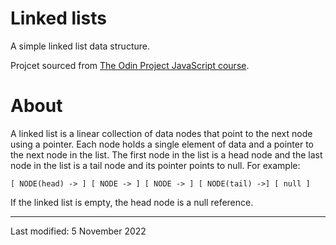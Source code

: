 # Linked lists

A simple linked list data structure.

Projcet sourced from [The Odin Project JavaScript course](https://www.theodinproject.com/lessons/javascript-linked-lists).

# About

A linked list is a linear collection of data nodes that point to the next node using a pointer. Each node holds a single element of data and a pointer to the next node in the list. The first node in the list is a head node and the last node in the list is a tail node and its pointer points to null. For example:

`[ NODE(head) -> ] [ NODE -> ] [ NODE -> ] [ NODE(tail) ->] [ null ]`

If the linked list is empty, the head node is a null reference.

---

Last modified: 5 November 2022